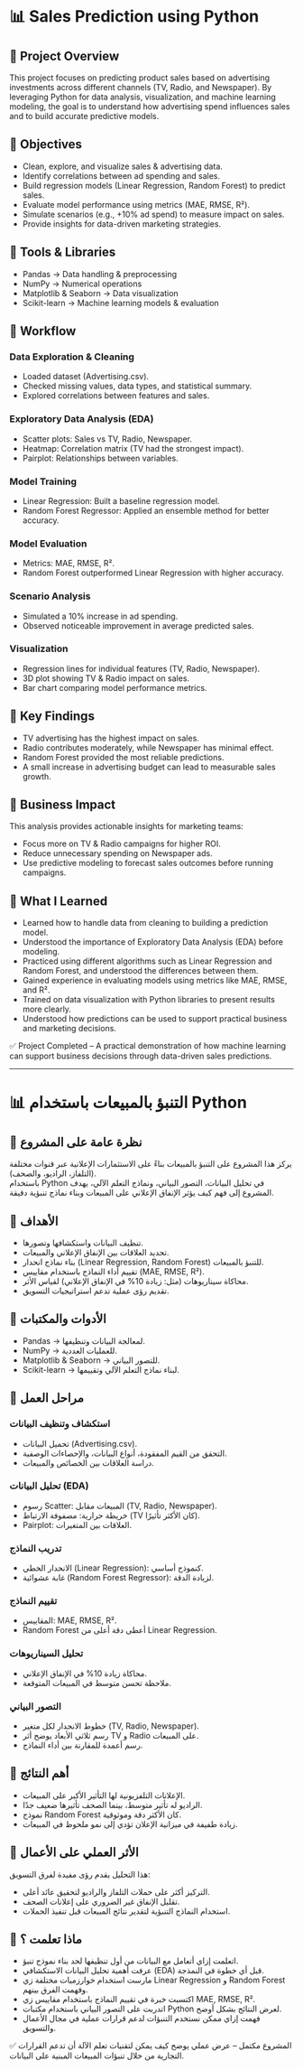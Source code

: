 # 📊 Sales Prediction using Python

## 🔹 Project Overview
This project focuses on predicting product sales based on advertising investments across different channels (TV, Radio, and Newspaper).
By leveraging Python for data analysis, visualization, and machine learning modeling, the goal is to understand how advertising spend influences sales and to build accurate predictive models.

## 🔹 Objectives
- Clean, explore, and visualize sales & advertising data.
- Identify correlations between ad spending and sales.
- Build regression models (Linear Regression, Random Forest) to predict sales.
- Evaluate model performance using metrics (MAE, RMSE, R²).
- Simulate scenarios (e.g., +10% ad spend) to measure impact on sales.
- Provide insights for data-driven marketing strategies.

## 🔹 Tools & Libraries
- Pandas → Data handling & preprocessing  
- NumPy → Numerical operations  
- Matplotlib & Seaborn → Data visualization  
- Scikit-learn → Machine learning models & evaluation  

## 🔹 Workflow
### Data Exploration & Cleaning
- Loaded dataset (Advertising.csv).
- Checked missing values, data types, and statistical summary.
- Explored correlations between features and sales.

### Exploratory Data Analysis (EDA)
- Scatter plots: Sales vs TV, Radio, Newspaper.
- Heatmap: Correlation matrix (TV had the strongest impact).
- Pairplot: Relationships between variables.

### Model Training
- Linear Regression: Built a baseline regression model.
- Random Forest Regressor: Applied an ensemble method for better accuracy.

### Model Evaluation
- Metrics: MAE, RMSE, R².
- Random Forest outperformed Linear Regression with higher accuracy.

### Scenario Analysis
- Simulated a 10% increase in ad spending.
- Observed noticeable improvement in average predicted sales.

### Visualization
- Regression lines for individual features (TV, Radio, Newspaper).
- 3D plot showing TV & Radio impact on sales.
- Bar chart comparing model performance metrics.

## 🔹 Key Findings
- TV advertising has the highest impact on sales.
- Radio contributes moderately, while Newspaper has minimal effect.
- Random Forest provided the most reliable predictions.
- A small increase in advertising budget can lead to measurable sales growth.

## 🔹 Business Impact
This analysis provides actionable insights for marketing teams:
- Focus more on TV & Radio campaigns for higher ROI.
- Reduce unnecessary spending on Newspaper ads.
- Use predictive modeling to forecast sales outcomes before running campaigns.

## 🔹 What I Learned
- Learned how to handle data from cleaning to building a prediction model.
- Understood the importance of Exploratory Data Analysis (EDA) before modeling.
- Practiced using different algorithms such as Linear Regression and Random Forest, and understood the differences between them.
- Gained experience in evaluating models using metrics like MAE, RMSE, and R².
- Trained on data visualization with Python libraries to present results more clearly.
- Understood how predictions can be used to support practical business and marketing decisions.

✅ Project Completed – A practical demonstration of how machine learning can support business decisions through data-driven sales predictions.

---

# 📊 التنبؤ بالمبيعات باستخدام Python

## 🔹 نظرة عامة على المشروع
يركز هذا المشروع على التنبؤ بالمبيعات بناءً على الاستثمارات الإعلانية عبر قنوات مختلفة (التلفاز، الراديو، والصحف).  
باستخدام Python في تحليل البيانات، التصور البياني، ونماذج التعلم الآلي، يهدف المشروع إلى فهم كيف يؤثر الإنفاق الإعلاني على المبيعات وبناء نماذج تنبؤية دقيقة.

## 🔹 الأهداف
- تنظيف البيانات واستكشافها وتصورها.  
- تحديد العلاقات بين الإنفاق الإعلاني والمبيعات.  
- بناء نماذج انحدار (Linear Regression, Random Forest) للتنبؤ بالمبيعات.  
- تقييم أداء النماذج باستخدام مقاييس (MAE, RMSE, R²).  
- محاكاة سيناريوهات (مثل: زيادة 10% في الإنفاق الإعلاني) لقياس الأثر.  
- تقديم رؤى عملية تدعم استراتيجيات التسويق.  

## 🔹 الأدوات والمكتبات
- Pandas → لمعالجة البيانات وتنظيفها.  
- NumPy → للعمليات العددية.  
- Matplotlib & Seaborn → للتصور البياني.  
- Scikit-learn → لبناء نماذج التعلم الآلي وتقييمها.

## 🔹 مراحل العمل
### استكشاف وتنظيف البيانات
- تحميل البيانات (Advertising.csv).
- التحقق من القيم المفقودة، أنواع البيانات، والإحصاءات الوصفية.
- دراسة العلاقات بين الخصائص والمبيعات.

### تحليل البيانات (EDA)
- رسوم Scatter: المبيعات مقابل (TV, Radio, Newspaper).
- خريطة حرارية: مصفوفة الارتباط (TV كان الأكثر تأثيرًا).
- Pairplot: العلاقات بين المتغيرات.

### تدريب النماذج
- الانحدار الخطي (Linear Regression): كنموذج أساسي.
- غابة عشوائية (Random Forest Regressor): لزيادة الدقة.

### تقييم النماذج
- المقاييس: MAE, RMSE, R².
- Random Forest أعطى دقة أعلى من Linear Regression.

### تحليل السيناريوهات
- محاكاة زيادة 10% في الإنفاق الإعلاني.
- ملاحظة تحسن متوسط في المبيعات المتوقعة.

### التصور البياني
- خطوط الانحدار لكل متغير (TV, Radio, Newspaper).
- رسم ثلاثي الأبعاد يوضح أثر TV و Radio على المبيعات.
- رسم أعمدة للمقارنة بين أداء النماذج.

## 🔹 أهم النتائج
- الإعلانات التلفزيونية لها التأثير الأكبر على المبيعات.
- الراديو له تأثير متوسط، بينما الصحف تأثيرها ضعيف جدًا.
- نموذج Random Forest كان الأكثر دقة وموثوقية.
- زيادة طفيفة في ميزانية الإعلان تؤدي إلى نمو ملحوظ في المبيعات.

## 🔹 الأثر العملي على الأعمال
هذا التحليل يقدم رؤى مفيدة لفرق التسويق:
- التركيز أكثر على حملات التلفاز والراديو لتحقيق عائد أعلى.
- تقليل الإنفاق غير الضروري على إعلانات الصحف.
- استخدام النماذج التنبؤية لتقدير نتائج المبيعات قبل تنفيذ الحملات.

## 🔹 ماذا تعلمت ؟
- اتعلمت إزاي أتعامل مع البيانات من أول تنظيفها لحد بناء نموذج تنبؤ.  
- عرفت أهمية تحليل البيانات الاستكشافي (EDA) قبل أي خطوة في النمذجة.  
- مارست استخدام خوارزميات مختلفة زي Linear Regression و Random Forest وفهمت الفرق بينهم.  
- اكتسبت خبرة في تقييم النماذج باستخدام مقاييس زي MAE, RMSE, R².  
- اتدربت على التصور البياني باستخدام مكتبات Python لعرض النتائج بشكل أوضح.  
- فهمت إزاي ممكن نستخدم التنبؤات لدعم قرارات عملية في مجال الأعمال والتسويق.  

✅ المشروع مكتمل – عرض عملي يوضح كيف يمكن لتقنيات تعلم الآلة أن تدعم القرارات التجارية من خلال تنبؤات المبيعات المبنية على البيانات.
